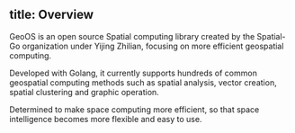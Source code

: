 title: Overview
---

GeoOS is an open source Spatial computing library created by the Spatial-Go organization under Yijing Zhilian, focusing on more efficient geospatial computing.

Developed with Golang, it currently supports hundreds of common geospatial computing methods such as spatial analysis, vector creation, spatial clustering and graphic operation.

Determined to make space computing more efficient, so that space intelligence becomes more flexible and easy to use.